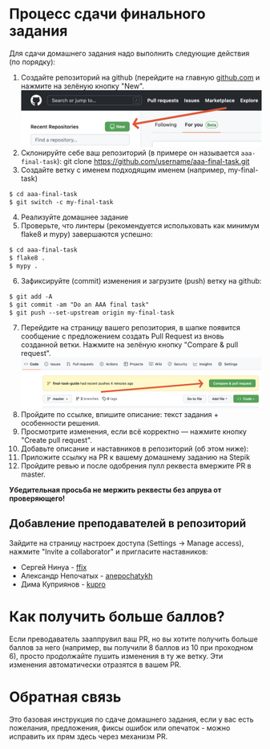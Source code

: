 # Процесс сдачи финального задания

Для сдачи домашнего задания надо выполнить следующие действия (по порядку):

1. Создайте репозиторий на github (перейдите на главную [github.com](https://github.com/)
и нажмите на зелёную кнопку "New".
![Create a new repository](images/create-repo.png)
2. Склонируйте себе ваш репозиторий (в примере он называется `aaa-final-task`):
git clone https://github.com/username/aaa-final-task.git
3. Создайте ветку с именем подходящим именем (например, my-final-task)
```
$ cd aaa-final-task
$ git switch -c my-final-task
```
4. Реализуйте домашнее задание
5. Проверьте, что линтеры (рекомендуется испольховать как минимум flake8 и mypy) завершаются успешно:
```
$ cd aaa-final-task
$ flake8 .
$ mypy .
```
6. Зафиксируйте (commit) изменения и загрузите (push) ветку на github:
```
$ git add -A
$ git commit -am "Do an AAA final task"
$ git push --set-upstream origin my-final-task
```
7. Перейдите на страницу вашего репозитория, в шапке появится сообщение с
предложением создать Pull Request из вновь созданной ветки.
Нажмите на зелёную кнопку "Compare & pull request".
![Create a new repository](images/new-pr.png)
8. Пройдите по ссылке, впишите описание: текст задания + особенности решения.
9. Просмотрите изменения, если всё корректно — нажмите кнопку "Create pull request".
10. Добавьте описание и наставников в репозиторий (об этом ниже):
11. Приложите ссылку на PR к вашему домашнему заданию на Stepik
12. Пройдите ревью и после одобрения пулл реквеста вмержите PR в master.


__Убедительная просьба не мержить реквесты без апрува от проверяющего!__

## Добавление преподавателей в репозиторий

Зайдите на страницу настроек доступа (Settings -> Manage access), нажмите "Invite a collaborator" и пригласите наставников:

- Сергей Нинуа - [ffix](https://github.com/ffix)
- Александр Непочатых - [anepochatykh](https://github.com/anepochatykh)
- Дима Куприянов - [kupro](https://github.com/kupro)


# Как получить больше баллов?

Если преводаватель зааппрувил ваш PR, но вы хотите получить больше баллов за него
(например, вы получили 8 баллов из 10 при проходном 6), просто продолжайте пушить
изменения в ту же ветку. Эти изменения автоматически отразятся в вашем PR.


# Обратная связь
Это базовая инструкция по сдаче домашнего задания, если у вас есть пожелания, предложения,
фиксы ошибок или опечаток - можно исправить их прям здесь через механизм PR.


